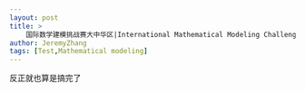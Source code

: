 ```yaml
---
layout: post
title: >
    国际数学建模挑战赛大中华区|International Mathematical Modeling Challenge-Zhonghua
author: JeremyZhang
tags: [Test,Mathematical modeling]
---
```

反正就也算是搞完了
